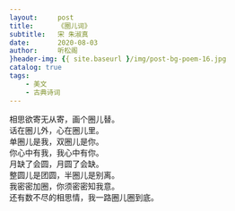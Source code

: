 ```yaml
---
layout:     post
title:      《圈儿词》
subtitle:   宋 朱淑真
date:       2020-08-03
author:     听松阁
}header-img: {{ site.baseurl }/img/post-bg-poem-16.jpg
catalog: true
tags:
    - 美文
    - 古典诗词
---
```



相思欲寄无从寄，画个圈儿替。<br>
话在圈儿外，心在圈儿里。<br>
单圈儿是我，双圈儿是你。<br>
你心中有我，我心中有你。<br>
月缺了会圆，月圆了会缺。<br>
整圆儿是团圆，半圈儿是别离。<br>
我密密加圈，你须密密知我意。<br>
还有数不尽的相思情，我一路圈儿圈到底。<br>
